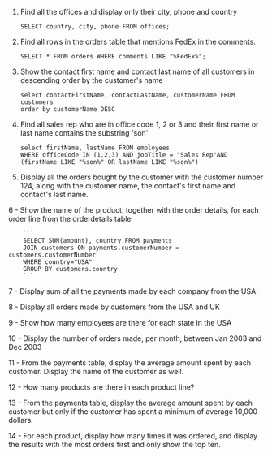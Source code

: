 1. Find all the offices and display only their city, phone and country
    ```
    SELECT country, city, phone FROM offices;
    ```

2. Find all rows in the orders table that mentions FedEx in the comments.
    ```
    SELECT * FROM orders WHERE comments LIKE "%FedEx%";
    ``````

3. Show the contact first name and contact last name of all customers in descending order by the customer's name
    ```
    select contactFirstName, contactLastName, customerName FROM customers
    order by customerName DESC
    ```

4. Find all sales rep who are in office code 1, 2 or 3 and their first name or last name contains the substring 'son'
    ```
    select firstName, lastName FROM employees
    WHERE officeCode IN (1,2,3) AND jobTitle = "Sales Rep"AND (firstName LIKE "%son%" OR lastName LIKE "%son%")
    ```

5. Display all the orders bought by the customer with the customer number 124, along with the customer name, the contact's first name and contact's last name.


6 - Show the name of the product, together with the order details,  for each order line from the orderdetails table
```
    ```
    SELECT SUM(amount), country FROM payments
    JOIN customers ON payments.customerNumber = customers.customerNumber
    WHERE country="USA"
    GROUP BY customers.country
    ```

```

7 - Display sum of all the payments made by each company from the USA. 

8 - Display all orders made by customers from the USA and UK

9 - Show how many employees are there for each state in the USA		

10 - Display the number of orders made, per month, between Jan 2003 and Dec 2003

11 - From the payments table, display the average amount spent by each customer. Display the name of the customer as well.

12  - How many products are there in each product line?

13 - From the payments table, display the average amount spent by each customer but only if the customer has spent a minimum of average 10,000 dollars.

14  - For each product, display how many times it was ordered, and display the results with the most orders first and only show the top ten.
